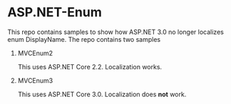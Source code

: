 # ASP.NET-Enum

This repo contains samples to show how ASP.NET 3.0 no longer localizes enum DisplayName. The repo contains two samples

1. MVCEnum2

   This uses ASP.NET Core 2.2. Localization works.

2. MVCEnum3 

   This uses ASP.NET Core 3.0. Localization does **not** work.
